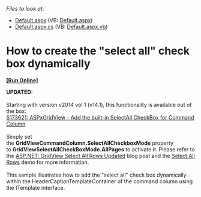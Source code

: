 <!-- default file list -->
*Files to look at*:

* [Default.aspx](./CS/WebApplication3/Default.aspx) (VB: [Default.aspx](./VB/WebApplication3/Default.aspx))
* [Default.aspx.cs](./CS/WebApplication3/Default.aspx.cs) (VB: [Default.aspx.vb](./VB/WebApplication3/Default.aspx.vb))
<!-- default file list end -->
# How to create the "select all" check box dynamically
<!-- run online -->
**[[Run Online]](https://codecentral.devexpress.com/e1181/)**
<!-- run online end -->


<p><strong>UPDATED:</strong><br /><br />Starting with version v2014 vol 1 (v14.1), this functionality is available out of the box:<br /><a href="https://www.devexpress.com/Support/Center/p/S173621">S173621: ASPxGridView - Add the built-in SelectAll CheckBox for Command Column</a><br /><br />Simply set the <strong>GridViewCommandColumn.SelectAllCheckboxMode</strong> property to <strong>GridViewSelectAllCheckBoxMode.AllPages</strong> to activate it. Please refer to the <a href="https://community.devexpress.com/blogs/aspnet/archive/2014/05/28/asp-net-gridview-select-all-rows-updated-coming-soon-in-v14-1.aspx">ASP.NET: GridView Select All Rows Updated</a> blog post and the <a href="http://demos.devexpress.com/ASPxGridViewDemos/Selection/AdvancedSelection.aspx">Select All Rows</a> demo for more information.<br /><br />This sample illustrates how to add the "select all" check box dynamically within the HeaderCaptionTemplateContainer of the command column using the ITemplate interface.</p>

<br/>


